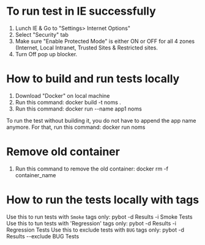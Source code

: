To run test in IE successfully
===============================
1. Lunch IE & Go to "Settings> Internet Options"
2. Select "Security" tab
3. Make sure "Enable Protected Mode" is either ON or OFF for all 4 zones (Internet, Local Intranet, Trusted Sites & Restricted sites.
4. Turn Off pop up blocker.


How to build and run tests locally
==============================================================================
1. Download "Docker" on local machine
2. Run this command: docker build -t noms .
3. Run this command: docker run --name app1 noms


To run the test without building it, you do not have to append the app name anymore.
For that, run this command: docker run noms


Remove old container
===============================================
1. Run this command to remove the old container: docker rm -f container_name


How to run the tests locally with tags
=======================================
Use this to run tests with `Smoke` tags only: pybot -d Results -i Smoke Tests
Use this to tun tests with 'Regression' tags only: pybot -d Results -i Regression Tests
Use this to exclude tests with `BUG` tags only: pybot -d Results --exclude BUG Tests

